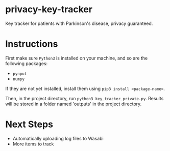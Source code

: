 # privacy-key-tracker

Key tracker for patients with Parkinson's disease, privacy guaranteed.

# Instructions

First make sure `Python3` is installed on your machine, and so are the following packages:

- `pynput`
- `numpy`

If they are not yet installed, install them using `pip3 install <package-name>`.

Then, in the project directory, run `python3 key_tracker_private.py`. Results will be stored in a folder named 'outputs' in the project directory.

# Next Steps

- Automatically uploading log files to Wasabi
- More items to track